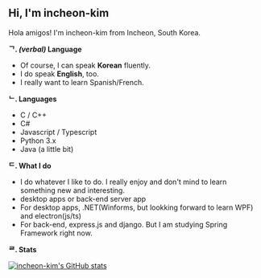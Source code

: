 ## Hi, I'm incheon-kim

Hola amigos! I'm incheon-kim from Incheon, South Korea.

**ᄀ.  *(verbal)* Language**
- Of course, I can speak **Korean** fluently.
- I do speak **English**, too.
- I really want to learn Spanish/French. 

**ᄂ. Languages**
- C / C++
- C#
- Javascript / Typescript
- Python 3.x
- Java (a little bit)

**ᄃ. What I do**
- I do whatever I like to do. I really enjoy and don't mind to learn something new and interesting.
- desktop apps or back-end server app
- For desktop apps, .NET(Winforms, but lookking forward to learn WPF) and electron(js/ts)
- For back-end, express.js and django. But I am studying Spring Framework right now.

**ᄅ. Stats**
<!-- stat cards -->
[![incheon-kim's GitHub stats](https://github-readme-stats.vercel.app/api?username=incheon-kim)](https://github.com/anuraghazra/github-readme-stats)
<!--[![jaeskim's 42 stats](https://badge42.herokuapp.com/api/stats/minwkim?privacyEmail=true&privacyName=true)](https://github.com/JaeSeoKim/badge42)-->
